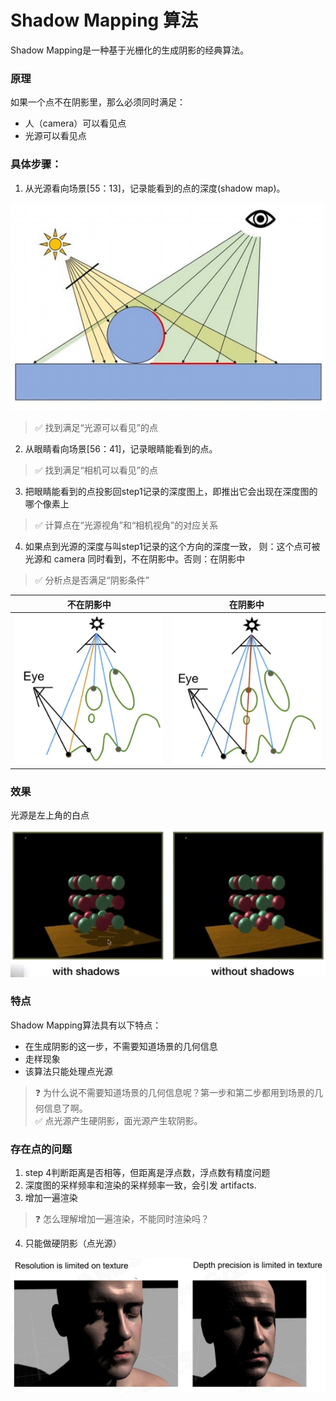 # Shadow Mapping 算法

Shadow Mapping是一种基于光栅化的生成阴影的经典算法。

### 原理

如果一个点不在阴影里，那么必须同时满足：
- 人（camera）可以看见点
- 光源可以看见点

### 具体步骤：

1. 从光源看向场景[55：13]，记录能看到的点的深度(shadow map)。

![](../assets/69-17.png)   

> &#x2705; 找到满足“光源可以看见”的点  

2. 从眼睛看向场景[56：41]，记录眼睛能看到的点。
> &#x2705; 找到满足“相机可以看见”的点  

3. 把眼睛能看到的点投影回step1记录的深度图上，即推出它会出现在深度图的哪个像素上
> &#x2705; 计算点在“光源视角”和“相机视角”的对应关系  
  
4. 如果点到光源的深度与叫step1记录的这个方向的深度一致，
则：这个点可被光源和 camera 同时看到，不在阴影中。否则：在阴影中
> &#x2705; 分析点是否满足“阴影条件”

|不在阴影中|在阴影中|
|---|---|
|![](assets/74.PNG)|![](assets/75.PNG)|

### 效果

光源是左上角的白点  

![](assets/76.PNG)

### 特点

Shadow Mapping算法具有以下特点：
- 在生成阴影的这一步，不需要知道场景的几何信息
- 走样现象
- 该算法只能处理点光源

> &#x2753; 为什么说不需要知道场景的几何信息呢？第一步和第二步都用到场景的几何信息了啊。  
> &#x2705; 点光源产生硬阴影，面光源产生软阴影。

### 存在点的问题

1. step 4判断距离是否相等，但距离是浮点数，浮点数有精度问题
2. 深度图的采样频率和渲染的采样频率一致，会引发 artifacts.
3. 增加一遍渲染

> &#x2753; 怎么理解增加一遍渲染，不能同时渲染吗？  

4. 只能做硬阴影（点光源）

![](../assets/69-19.png)  
